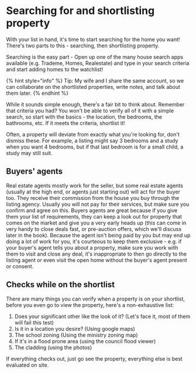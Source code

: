 # Searching for and shortlisting property

With your list in hand, it's time to start searching for the home you want! There's two parts to this - searching, then shortlisting property.

Searching is the easy part - Open up one of the many house search apps available (e.g. Trademe, Homes, Realestate) and type in your search criteria and start adding homes to the watchlist!

{% hint style="info" %}
Tip: My wife and I share the same account, so we can collaborate on the shortlisted properties, write notes, and talk about them later.
{% endhint %}

While it sounds simple enough, there's a fair bit to think about. Remember that criteria you had? You won't be able to verify all of it with a simple search, so start with the basics - the location, the bedrooms, the bathrooms, etc. If it meets the criteria, shortlist it!&#x20;

Often, a property will deviate from exactly what you're looking for, don't dismiss these. For example, a listing might say 3 bedrooms and a study when you want 4 bedrooms, but if that last bedroom is for a small child, a study may still suit.&#x20;

## Buyers' agents

Real estate agents mostly work for the seller, but some real estate agents (usually at the high end, or agents just starting out) will act for the buyer too. They receive their commission from the house you buy through the listing agency. Usually you will not pay for their services, but make sure you confirm and agree on this. Buyers agents are great because if you give them your list of requirements, they can keep a look out for property that comes on the market and give you a very early heads up (this can come in very handy to close deals fast, or pre-auction offers, which we'll discuss later in the book). Because the agent isn't being paid by you but may end up doing a lot of work for you, it's courteous to keep them exclusive - e.g. if your buyer's agent tells you about a property, make sure you work with them to visit and close any deal, it's inappropriate to then go directly to the listing agent or even visit the open home without the buyer's agent present or consent.

## Checks while on the shortlist

There are many things you can verify when a property is on your shortlist, before you even go to view the property, here's a non-exhaustive list:

1. Does your significant other like the look of it? (Let's face it, most of them will fail this test)
2. Is it in a location you desire? (Using google maps)
3. The school zoning (Using the ministry zoning map)
4. If it's in a flood prone area (using the council flood viewer)
5. The cladding (using the photos)

If everything checks out, just go see the property, everything else is best evaluated on site.

